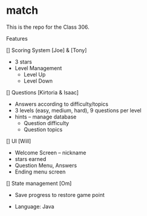 # match
This is the repo for the Class 306.

Features 

[] Scoring System [Joe] & [Tony] 
- 3 stars 
- Level Management 
  - Level Up 
  - Level Down 

[] Questions [Kirtoria & Isaac]  
- Answers according to difficulty/topics 
- 3 levels (easy, medium, hard), 9 questions per level 
- hints 
– manage database 
  - Question difficulty 
  - Question topics 

[] UI [Will] 
- Welcome Screen – nickname 
- stars earned  
- Question Menu, Answers 
- Ending menu screen 

[] State management [Om] 
- Save progress to restore game point


- Language: Java 
